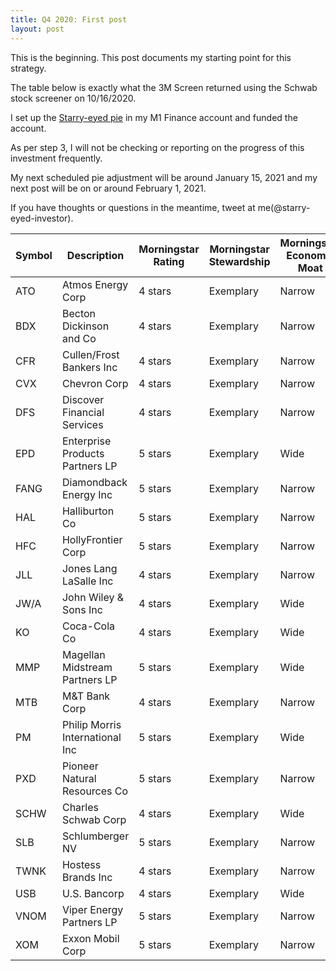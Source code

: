```yaml
---
title: Q4 2020: First post
layout: post
---
```


This is the beginning. This post documents my starting point for this strategy.

The table below is exactly what the 3M Screen returned using the Schwab stock screener on 10/16/2020.

I set up the [Starry-eyed pie](https://m1.finance/0avw1Yu9O-uj) in my M1 Finance account and funded the account.

As per step 3, I will not be checking or reporting on the progress of this investment frequently.

My next scheduled pie adjustment will be around January 15, 2021 and my next post will be on or around February 1, 2021.

If you have thoughts or questions in the meantime, tweet at me(@starry-eyed-investor).

| Symbol | Description                     | Morningstar Rating | Morningstar Stewardship | Morningstar Economic Moat |
|--------|---------------------------------|--------------------|-------------------------|---------------------------|
| ATO    | Atmos Energy Corp               | 4 stars            | Exemplary               | Narrow                    |
| BDX    | Becton Dickinson and Co         | 4 stars            | Exemplary               | Narrow                    |
| CFR    | Cullen/Frost Bankers Inc        | 4 stars            | Exemplary               | Narrow                    |
| CVX    | Chevron Corp                    | 4 stars            | Exemplary               | Narrow                    |
| DFS    | Discover Financial Services     | 4 stars            | Exemplary               | Narrow                    |
| EPD    | Enterprise Products Partners LP | 5 stars            | Exemplary               | Wide                      |
| FANG   | Diamondback Energy Inc          | 5 stars            | Exemplary               | Narrow                    |
| HAL    | Halliburton Co                  | 5 stars            | Exemplary               | Narrow                    |
| HFC    | HollyFrontier Corp              | 5 stars            | Exemplary               | Narrow                    |
| JLL    | Jones Lang LaSalle Inc          | 4 stars            | Exemplary               | Narrow                    |
| JW/A   | John Wiley & Sons Inc           | 4 stars            | Exemplary               | Wide                      |
| KO     | Coca-Cola Co                    | 4 stars            | Exemplary               | Wide                      |
| MMP    | Magellan Midstream Partners LP  | 5 stars            | Exemplary               | Wide                      |
| MTB    | M&T Bank Corp                   | 4 stars            | Exemplary               | Narrow                    |
| PM     | Philip Morris International Inc | 5 stars            | Exemplary               | Wide                      |
| PXD    | Pioneer Natural Resources Co    | 5 stars            | Exemplary               | Narrow                    |
| SCHW   | Charles Schwab Corp             | 4 stars            | Exemplary               | Wide                      |
| SLB    | Schlumberger NV                 | 5 stars            | Exemplary               | Narrow                    |
| TWNK   | Hostess Brands Inc              | 4 stars            | Exemplary               | Narrow                    |
| USB    | U.S. Bancorp                    | 4 stars            | Exemplary               | Wide                      |
| VNOM   | Viper Energy Partners LP        | 5 stars            | Exemplary               | Narrow                    |
| XOM    | Exxon Mobil Corp                | 5 stars            | Exemplary               | Narrow                    |

